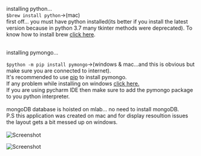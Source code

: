 installing python...<br>
`$brew install python`->(mac)<br>
first off... you must have python installed(its better if you install the latest version because in python 3.7 many tkinter methods were deprecated). To know how to install brew <a href="https://brew.sh/">click here</a>.

<br>
installing pymongo...<br>



`$python -m pip install pymongo`->(windows & mac...and this is obvious but make sure you are connected to internet).<br>
It's recommended to use <a href="https://pypi.org/project/pip/">pip</a> to install pymongo.
<br>If any problem while installing on windows <a href="http://api.mongodb.com/python/current/installation.html/">click here.</a>
<br>If you are using pycharm IDE then make sure to add the pymongo package to you python interpreter. 
<br>
<br>
mongoDB database is hoisted on mlab... no need to install mongoDB.
<br>
P.S this application was created on mac and for display resoultion issues the layout gets a bit messed up on windows.
<br>
<br>
![Screenshot](https://raw.githubusercontent.com/ZapySolo/sem4-mini-project-osl/master/asset/readmeIMG/Screenshot%202019-04-12%20at%207.24.48%20PM.png)

![Screenshot](https://raw.githubusercontent.com/ZapySolo/sem4-mini-project-osl/master/asset/readmeIMG/Screenshot%202019-04-12%20at%207.25.30%20PM.png)
